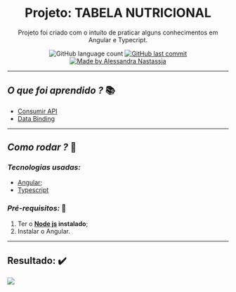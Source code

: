 <h1 align="center">
  Projeto: TABELA NUTRICIONAL
</h1>
<p align="center">
Projeto foi criado com o intuíto de praticar alguns conhecimentos em Angular e Typecript. </p>
<p align="center">
  <img alt="GitHub language count" src="https://img.shields.io/github/repo-size/Alessandra-Nastassja/PROJECT-TABELA-NUTRICIONAL?color=%239175db">
  <a href="https://github.com/Alessandra-Nastassja/PROJECT-TABELA-NUTRICIONAL/commits/master">
    <img alt="GitHub last commit" src="https://img.shields.io/github/last-commit/Alessandra-Nastassja/PROJECT-TABELA-NUTRICIONAL?color=%239175db">
  </a>
  <a href="https://www.linkedin.com/in/alessandra-nastassja/">
    <img alt="Made by Alessandra Nastassja" src="https://img.shields.io/badge/made%20by-AlessandraNastassja-%239175db">
  </a>
</p>

******
## *O que foi aprendido ?* 📚

- [Consumir API]()
- [Data Binding]()

******
## *Como rodar ?* 🚀
### *Tecnologias usadas:*
- [Angular]();
- [Typescript]()

###  *Pré-requisitos:* 📌
1. Ter o **[Node js](https://nodejs.org/en/) instalado**;
2. Instalar o Angular.

******
## Resultado: :heavy_check_mark:
![](https://user-images.githubusercontent.com/27302446/81488378-49159400-923e-11ea-983c-25ea7b0cbc18.png)
